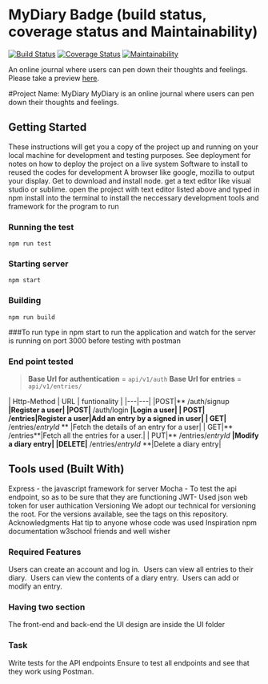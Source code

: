 

# MyDiary Badge (build status, coverage status and Maintainability)
[![Build Status](https://travis-ci.org/supershegs/MyDiary.svg?branch=diary)](https://travis-ci.org/supershegs/MyDiary)
[![Coverage Status](https://coveralls.io/repos/github/supershegs/MyDiary/badge.svg)](https://coveralls.io/github/supershegs/MyDiary)
[![Maintainability](https://api.codeclimate.com/v1/badges/8c8e93f8605acff751f6/maintainability)](https://codeclimate.com/github/supershegs/MyDiary/maintainability)

An online journal where users can pen down their thoughts and feelings.
Please take a preview [here](https://supershegs.github.io/MyDiary/UI/).

#Project Name: MyDiary
 MyDiary is an online journal where users can pen down their thoughts and feelings.  
   
## Getting Started
These instructions will get you a copy of the project up and running on your local machine for development and testing purposes. See deployment for notes on how to deploy the project on a live system
Software to install to reused the codes for development
A browser like google, mozilla to output your display.
Get to download and install node.
get a text editor like visual studio or sublime.
open the project with text editor listed above and typed in npm install into the terminal to install the neccessary development tools and framework for the program to run

### Running the test
```
npm run test
```
### Starting server
```
npm start
```
### Building 
```
npm run build
``` 
  ###To run
type in npm start to run the application and watch for the server is running on port 3000 before testing with postman

### End point tested
>**Base Url for authentication** = `api/v1/auth`
>**Base Url for entries** = `api/v1/entries/`

| Http-Method | URL | funtionality |
|---|---|
|POST|** /auth/signup **|Register a user|
|POST|** /auth/login **|Login a user|
| POST| /entries|Register a user|Add an entry by a signed in user|
| GET|** /entries/*entryId* ** |Fetch the details of an entry for a user|
| GET|** /entries**|Fetch all the entries for a user.|
| PUT|** /entries/*entryId* **|Modify a diary entry|
|DELETE|** /entries/*entryId* **|Delete a diary entry|


##  Tools used (Built With) 
Express - the javascript framework for server
Mocha - To test the api endpoint, so as to be sure that they are functioning 
JWT- Used json web token for user authication
Versioning
We adopt our technical for versioning the root. For the versions available, see the tags on this repository.
Acknowledgments
Hat tip to anyone whose code was used
Inspiration
npm documentation
w3school
friends and well wisher

 ###  Required Features 
Users can create an account and log in.  
Users can view all entries to their diary.  
Users can view the contents of a diary entry.  
Users can add or modify an entry. 

### Having two section
The front-end and back-end
the UI design are inside the UI folder

### Task
Write tests for the API endpoints
Ensure to test all endpoints and see that they work using Postman.


